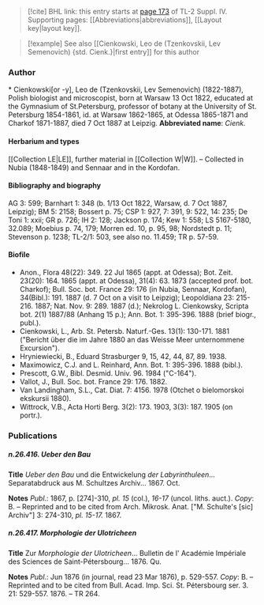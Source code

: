 > [!cite] BHL link: this entry starts at [page 173](https://www.biodiversitylibrary.org/page/33265850) of TL-2 Suppl. IV.
> Supporting pages: [[Abbreviations|abbreviations]], [[Layout key|layout key]].

> [!example] See also [[Cienkowski, Leo de (Tzenkovskii, Lev Semenovich) {std. Cienk.}|first entry]] for this author

### Author

\* Cienkowski\[or -y\], Leo de (Tzenkovskii, Lev Semenovich) (1822-1887), Polish biologist and microscopist, born at Warsaw 13 Oct 1822, educated at the Gymnasium of St.Petersburg, professor of botany at the University of St. Petersburg 1854-1861, id. at Warsaw 1862-1865, at Odessa 1865-1871 and Charkof 1871-1887, died 7 Oct 1887 at Leipzig. 
**Abbreviated name**: *Cienk.*

#### Herbarium and types

[[Collection LE|LE]], further material in [[Collection W|W]]. – Collected in Nubia (1848-1849) and Sennaar and in the Kordofan.

#### Bibliography and biography

AG 3: 599; Barnhart 1: 348 (b. 1/13 Oct 1822, Warsaw, d. 7 Oct 1887, Leipzig); BM 5: 2158; Bossert p. 75; CSP 1: 927, 7: 391, 9: 522, 14: 235; De Toni 1: xxii; GR p. 726; IH 2: 128; Jackson p. 174; Kew 1: 558; LS 5167-5180, 32.089; Moebius p. 74, 179; Morren ed. 10, p. 95, 98; Nordstedt p. 11; Stevenson p. 1238; TL-2/1: 503, see also no. 11.459; TR p. 57-59.

#### Biofile

- Anon., Flora 48(22): 349. 22 Jul 1865 (appt. at Odessa); Bot. Zeit. 23(20): 164. 1865 (appt. at Odessa), 31(4): 63. 1873 (accepted prof. bot. Charkof); Bull. Soc. bot. France 29: 176 (in Nubia, Sennaar, Kordofan), 34(Bibl.): 191. 1887 (d. 7 Oct on a visit to Leipzig); Leopoldiana 23: 215-216. 1887; Nat. Nov. 9: 289. 1887 (d.); Nekrolog L. Cienkowsky, Scripta bot. 2(1) 1887/88 (Anhang 15 p.); Ann. Bot. 1: 395-396. 1888 (brief biogr., publ.).
- Cienkowski, L., Arb. St. Petersb. Naturf.-Ges. 13(1): 130-171. 1881 ("Bericht über die im Jahre 1880 an das Weisse Meer unternommene Excursion").
- Hryniewiecki, B., Eduard Strasburger 9, 15, 42, 44, 87, 89. 1938.
- Maximowicz, C.J. and L. Reinhard, Ann. Bot. 1: 395-396. 1888 (bibl.).
- Prescott, G.W., Bibl. Desmid. Univ. 96. 1984 ("C-164").
- Vallot, J., Bull. Soc. bot. France 29: 176. 1882.
- Van Landingham, S.L., Cat. Diat. 7: 4156. 1978 (Otchet o bielomorskoi ekskursii 1880).
- Wittrock, V.B., Acta Horti Berg. 3(2): 173. 1903, 3(3): 187. 1905 (on portr.).

### Publications

##### n.26.416. Ueber den Bau

**Title**
*Ueber den Bau* und die Entwickelung *der Labyrinthuleen*... Separatabdruck aus M. Schultzes Archiv... 1867. Oct.

**Notes**
*Publ*.: 1867, p. \[274\]-310, *pl. 15* (col.), *16-17* (uncol. liths. auct.). *Copy*: B. – Reprinted and to be cited from Arch. Mikrosk. Anat. \["M. Schulte's \[sic\] Archiv"\] 3: 274-310, *pl. 15-17.* 1867.

##### n.26.417. Morphologie der Ulotricheen

**Title**
Zur *Morphologie der Ulotricheen*... Bulletin de l' Académie Impériale des Sciences de Saint-Pétersbourg... 1876. Qu.

**Notes**
*Publ*.: Jun 1876 (in journal, read 23 Mar 1876), p. 529-557. *Copy*: B. – Reprinted and to be cited from Bull. Acad. Imp. Sci. St. Pétersbourg ser. 3. 21: 529-557. 1876. – TR 264.

